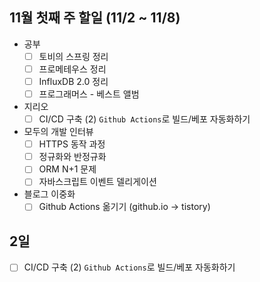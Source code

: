 ## 11월 첫째 주 할일 (11/2 ~ 11/8)

- 공부
  - [ ] 토비의 스프링 정리
  - [ ] 프로메테우스 정리
  - [ ] InfluxDB 2.0 정리
  - [ ] 프로그래머스 - 베스트 앨범
- 지리오
  - [ ] CI/CD 구축 (2) `Github Actions`로 빌드/베포 자동화하기
- 모두의 개발 인터뷰
  - [ ] HTTPS 동작 과정
  - [ ] 정규화와 반정규화
  - [ ] ORM N+1 문제
  - [ ] 자바스크립트 이벤트 델리게이션
- 블로그 이중화
  - [ ] Github Actions 옮기기 (github.io -> tistory)

## 2일

- [ ] CI/CD 구축 (2) `Github Actions`로 빌드/베포 자동화하기


